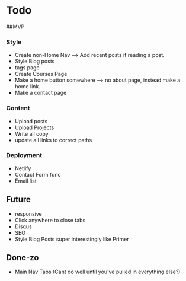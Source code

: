 # Todo 

##MVP
### Style
* Create non-Home Nav --> Add recent posts if reading a post.
* Style Blog posts
* tags page
* Create Courses Page
* Make a home button somewhere --> no about page, instead make a home link.
* Make a contact page



### Content 
* Upload posts
* Upload Projects
* Write all copy
* update all links to correct paths

### Deployment
* Netlify
* Contact Form func
* Email list

## Future
* responsive
* Click anywhere to close tabs.
* Disqus
* SEO
* Style Blog Posts super interestingly like Primer


## Done-zo
* Main Nav Tabs (Cant do well until you've pulled in everything else?)